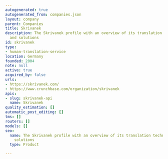 ```yaml
---
autogenerated: true
autogenerated_from: companies.json
layout: company
parent: Companies
title: Skrivanek
description: The Skrivanek profile with an overview of its translation technologies
  and solutions
id: skrivanek
type:
- human-translation-service
location: Germany
founded: 2004
note: null
active: true
acquired_by: false
urls:
- https://skrivanek.com/
- https://www.crunchbase.com/organization/skrivanek
apis:
- slug: skrivanek-api
  name: Skrivanek
quality_estimation: []
automatic_post_editing: []
tms: []
routers: []
models: []
seo:
  name: The Skrivanek profile with an overview of its translation technologies and
    solutions
  type: Product

---
```


